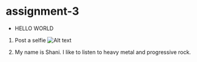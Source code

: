 # assignment-3

* HELLO WORLD


1. Post a selfie
![Alt text](https://user-images.githubusercontent.com/31711430/35530059-eeb579a2-0500-11e8-89f4-61619659b2bc.jpg)


2. My name is Shani. I like to listen to heavy metal and progressive rock. 
